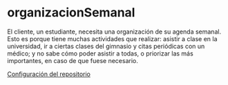 # organizacionSemanal

El cliente, un estudiante, necesita una organización de su agenda semanal. Esto es porque tiene muchas actividades que realizar: asistir a clase en la universidad, ir a ciertas clases del gimnasio y citas periódicas con un médico; y no sabe cómo poder asistir a todas, o priorizar las más importantes, en caso de que fuese necesario.


[Configuración del repositorio](https://github.com/carlotiii30/organizacionSemanal/blob/Objetivo-0/configuracion.png)


